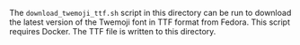 The `download_twemoji_ttf.sh` script in this directory can be run to download the latest version of the Twemoji font in TTF format from Fedora. This script requires Docker. The TTF file is written to this directory.
